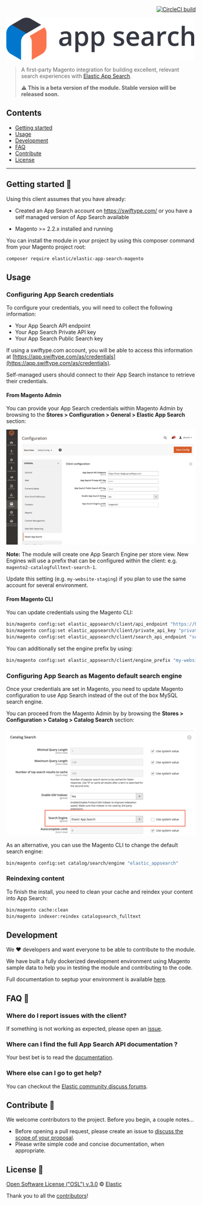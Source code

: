 <p style="float:right"><a href="https://circleci.com/gh/swiftype/swiftype-app-search-magento"><img src="https://circleci.com/gh/swiftype/swiftype-app-search-magento.svg?style=svg&circle-token=f396f44f6e5dbcced1d3d8e3b42bcee791b805a0" alt="CircleCI build"></a></p>

![Elastic App Search Logo](docs/assets/logo-app-search.png)

> A first-party Magento integration for building excellent, relevant search experiences with [Elastic App Search](https://www.elastic.co/cloud/app-search-service).
>
> **:warning: This is a beta version of the module. Stable version will be released soon.**

## Contents

- [Getting started](#getting-started-)
- [Usage](#usage)
- [Development](#development)
- [FAQ](#faq-)
- [Contribute](#contribute-)
- [License](#license-)

***

## Getting started 🐣

Using this client assumes that you have already:

- Created an App Search account on https://swiftype.com/ or you have a self managed version of App Search available

- Magento >= 2.2.x installed and running

You can install the module in your project by using this composer command from your Magento project root:

```bash
composer require elastic/elastic-app-search-magento
```

## Usage

### Configuring App Search credentials

To configure your credentials, you will need to collect the following information:

- Your App Search API endpoint
- Your App Search Private API key
- Your App Search Public Search key

If using a swiftype.com account, you will be able to access this information at [https://app.swiftype.com/as/credentials](https://app.swiftype.com/as/credentials).

Self-managed users should connect to their App Search instance to retrieve their credentials.

#### From Magento Admin

You can provide your App Search credentials within Magento Admin by browsing to the **Stores > Configuration > General > Elastic App Search** section:

![App Search Credentials Config](docs/assets/config-credentials.png)

**Note:**
The module will create one App Search Engine per store view.
New Engines will use a prefix that can be configured within the client: e.g. `magento2-catalogfulltext-search-1`.

Update this setting (e.g. `my-website-staging`) if you plan to use the same account for several environment.

#### From Magento CLI

You can update credentials using the Magento CLI:

```bash
bin/magento config:set elastic_appsearch/client/api_endpoint "https://host-xxxx.api.swiftype.com"
bin/magento config:set elastic_appsearch/client/private_api_key "private-XXXXX"
bin/magento config:set elastic_appsearch/client/search_api_endpoint "search-XXXXX"
```

You can additionally set the engine prefix by using:

```bash
bin/magento config:set elastic_appsearch/client/engine_prefix "my-website-staging"
```

### Configuring App Search as Magento default search engine

Once your credentials are set in Magento, you need to update Magento configuration to use App Search instead of the out of the box MySQL search engine.

You can proceed from the Magento Admin by by browsing the **Stores > Configuration > Catalog > Catalog Search** section:

![Engine configuration](docs/assets/config-engine.png)

As an alternative, you can use the Magento CLI to change the default search engine:

```bash
bin/magento config:set catalog/search/engine "elastic_appsearch"
```

### Reindexing content

To finish the install, you need to clean your cache and reindex your content into App Search:

```bash
bin/magento cache:clean
bin/magento indexer:reindex catalogsearch_fulltext
```

## Development

We ❤️ developers and want everyone to be able to contribute to the module.

We have built a fully dockerized development environment using Magento sample data to help you in testing the module and contributing to the code.

Full documentation to septup your environment is available [here](DEVELOPMENT-ENVIRONMENT.md).

## FAQ 🔮

### Where do I report issues with the client?

If something is not working as expected, please open an [issue](https://github.com/swiftype/swiftype-app-search-magento/issues/new).

### Where can I find the full App Search API documentation ?

Your best bet is to read the [documentation](https://swiftype.com/documentation/app-search).

### Where else can I go to get help?

You can checkout the [Elastic community discuss forums](https://discuss.elastic.co/c/app-search).

## Contribute 🚀

We welcome contributors to the project. Before you begin, a couple notes...

+ Before opening a pull request, please create an issue to [discuss the scope of your proposal](https://github.com/swiftype/swiftype-app-search-magento/issues).
+ Please write simple code and concise documentation, when appropriate.

## License 📗

[Open Software License ("OSL") v.3.0](LICENSE) © [Elastic](https://github.com/elastic)

Thank you to all the [contributors](https://github.com/swiftype/swiftype-app-search-magento/graphs/contributors)!
